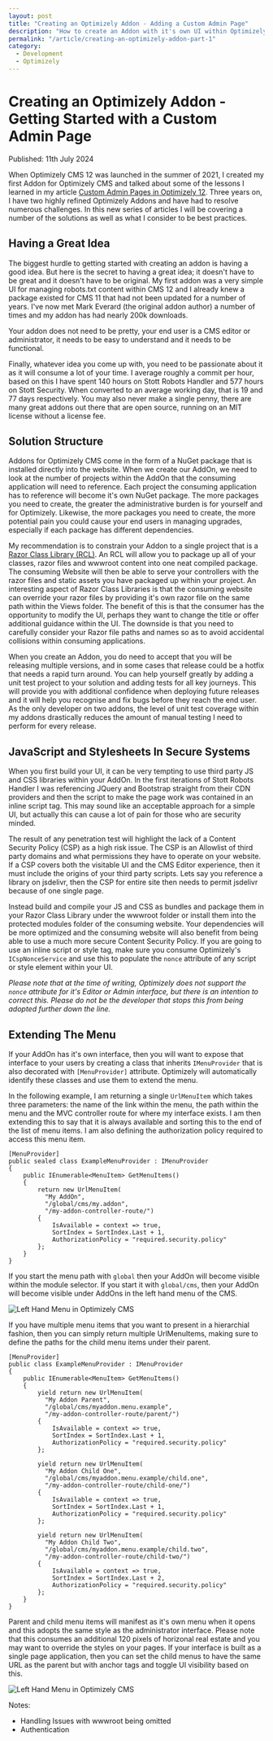 ```yaml
---
layout: post
title: "Creating an Optimizely Addon - Adding a Custom Admin Page"
description: "How to create an Addon with it's own UI within Optimizely CMS PAAS Core."
permalink: "/article/creating-an-optimizely-addon-part-1"
category:
  - Development
  - Optimizely
---
```


# Creating an Optimizely Addon - Getting Started with a Custom Admin Page

Published: 11th July 2024

When Optimizely CMS 12 was launched in the summer of 2021, I created my first Addon for Optimizely CMS and talked about some of the lessons I learned in my article [Custom Admin Pages in Optimizely 12](/article/custom_admin_pages_in_optimizely_12). Three years on, I have two highly refined Optimizely Addons and have had to resolve numerous challenges.  In this new series of articles I will be covering a number of the solutions as well as what I consider to be best practices.

## Having a Great Idea

The biggest hurdle to getting started with creating an addon is having a good idea.  But here is the secret to having a great idea; it doesn't have to be great and it doesn't have to be original.  My first addon was a very simple UI for managing robots.txt content within CMS 12 and I already knew a package existed for CMS 11 that had not been updated for a number of years.  I've now met Mark Everard (the original addon author) a number of times and my addon has had nearly 200k downloads.

Your addon does not need to be pretty, your end user is a CMS editor or administrator, it needs to be easy to understand and it needs to be functional.

Finally, whatever idea you come up with, you need to be passionate about it as it will consume a lot of your time.  I average roughly a commit per hour, based on this I have spent 140 hours on Stott Robots Handler and 577 hours on Stott Security.  When converted to an average working day, that is 19 and 77 days respectively.  You may also never make a single penny, there are many great addons out there that are open source, running on an MIT license without a license fee.

## Solution Structure

Addons for Optimizely CMS come in the form of a NuGet package that is installed directly into the website. When we create our AddOn, we need to look at the number of projects within the AddOn that the consuming application will need to reference.  Each project the consuming application has to reference will become it's own NuGet package.  The more packages you need to create, the greater the administrative burden is for yourself and for Optimizely.  Likewise, the more packages you need to create, the more potential pain you could cause your end users in managing upgrades, especially if each package has different dependencies.

My recommendation is to constrain your Addon to a single project that is a [Razor Class Library (RCL)](https://learn.microsoft.com/en-us/aspnet/core/razor-pages/ui-class?view=aspnetcore-8.0&tabs=visual-studio).  An RCL will allow you to package up all of your classes, razor files and wwwroot content into one neat compiled package.  The consuming Website will then be able to serve your controllers with the razor files and static assets you have packaged up within your project.  An interesting aspect of Razor Class Libraries is that the consuming website can override your razor files by providing it's own razor file on the same path within the Views folder.  The benefit of this is that the consumer has the opportunity to modify the UI, perhaps they want to change the title or offer additional guidance within the UI.  The downside is that you need to carefully consider your Razor file paths and names so as to avoid accidental collisions within consuming applications.

When you create an Addon, you do need to accept that you will be releasing multiple versions, and in some cases that release could be a hotfix that needs a rapid turn around.  You can help yourself greatly by adding a unit test project to your solution and adding tests for all key journeys.  This will provide you with additional confidence when deploying future releases and it will help you recognise and fix bugs before they reach the end user.  As the only developer on two addons, the level of unit test coverage within my addons drastically reduces the amount of manual testing I need to perform for every release.

## JavaScript and Stylesheets In Secure Systems

When you first build your UI, it can be very tempting to use third party JS and CSS libraries within your AddOn.  In the first iterations of Stott Robots Handler I was referencing JQuery and Bootstrap straight from their CDN providers and then the script to make the page work was contained in an inline script tag.  This may sound like an acceptable approach for a simple UI, but actually this can cause a lot of pain for those who are security minded.

The result of any penetration test will highlight the lack of a Content Security Policy (CSP) as a high risk issue. The CSP is an Allowlist of third party domains and what permissions they have to operate on your website.  If a CSP covers both the visitable UI and the CMS Editor experience, then it must include the origins of your third party scripts.  Lets say you reference a library on jsdelivr, then the CSP for entire site then needs to permit jsdelivr because of one single page.

Instead build and compile your JS and CSS as bundles and package them in your Razor Class Library under the wwwroot folder or install them into the protected modules folder of the consuming website.  Your dependencies will be more optimized and the consuming website will also benefit from being able to use a much more secure Content Security Policy.  If you are going to use an inline script or style tag, make sure you consume Optimizely's `ICspNonceService` and use this to populate the `nonce` attribute of any script or style element within your UI.  

_Please note that at the time of writing, Optimizely does not support the `nonce` attribute for it's Editor or Admin interface, but there is an intention to correct this.  Please do not be the developer that stops this from being adopted further down the line._

## Extending The Menu

If your AddOn has it's own interface, then you will want to expose that interface to your users by creating a class that inherits `IMenuProvider` that is also decorated with `[MenuProvider]` attribute.  Optimizely will automatically identify these classes and use them to extend the menu.

In the following example, I am returning a single `UrlMenuItem` which takes three parameters: the name of the link within the menu, the path within the menu and the MVC controller route for where my interface exists.  I am then extending this to say that it is always available and sorting this to the end of the list of menu items.  I am also defining the authorization policy required to access this menu item.

```
[MenuProvider]
public sealed class ExampleMenuProvider : IMenuProvider
{
    public IEnumerable<MenuItem> GetMenuItems()
    {
        return new UrlMenuItem(
          "My AddOn",
          "/global/cms/my.addon",
          "/my-addon-controller-route/")
        {
            IsAvailable = context => true,
            SortIndex = SortIndex.Last + 1,
            AuthorizationPolicy = "required.security.policy"
        };
    }
}
```

If you start the menu path with `global` then your AddOn will become visible within the module selector.  If you start it with `global/cms`, then your AddOn will become visible under AddOns in the left hand menu of the CMS.

![Left Hand Menu in Optimizely CMS](/assets/creating-addons-simple-menu.png)

If you have multiple menu items that you want to present in a hierarchial fashion, then you can simply return multiple UrlMenuItems, making sure to define the paths for the child menu items under their parent. 

```
[MenuProvider]
public class ExampleMenuProvider : IMenuProvider
{
    public IEnumerable<MenuItem> GetMenuItems()
    {
        yield return new UrlMenuItem(
          "My Addon Parent",
          "/global/cms/myaddon.menu.example",
          "/my-addon-controller-route/parent/")
        {
            IsAvailable = context => true,
            SortIndex = SortIndex.Last + 1,
            AuthorizationPolicy = "required.security.policy"
        };

        yield return new UrlMenuItem(
          "My Addon Child One",
          "/global/cms/myaddon.menu.example/child.one",
          "/my-addon-controller-route/child-one/")
        {
            IsAvailable = context => true,
            SortIndex = SortIndex.Last + 1,
            AuthorizationPolicy = "required.security.policy"
        };

        yield return new UrlMenuItem(
          "My Addon Child Two",
          "/global/cms/myaddon.menu.example/child.two",
          "/my-addon-controller-route/child-two/")
        {
            IsAvailable = context => true,
            SortIndex = SortIndex.Last + 2,
            AuthorizationPolicy = "required.security.policy"
        };
    }
}
```

Parent and child menu items will manifest as it's own menu when it opens and this adopts the same style as the administrator interface. Please note that this consumes an additional 120 pixels of horizonal real estate and you may want to override the styles on your pages.  If your interface is built as a single page application, then you can set the child menus to have the same URL as the parent but with anchor tags and toggle UI visibility based on this.

![Left Hand Menu in Optimizely CMS](/assets/creating-addons-parent-child-menu.png)

Notes:

- Handling Issues with wwwroot being omitted
- Authentication
